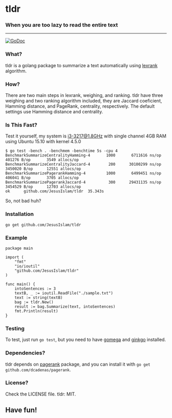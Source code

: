 # tldr
### When you are too lazy to read the entire text
------------------------------------------------------
[![GoDoc](https://godoc.org/github.com/JesusIslam/tldr?status.svg)](https://godoc.org/github.com/JesusIslam/tldr)

### What?
tldr is a golang package to summarize a text automatically using [lexrank](http://www.cs.cmu.edu/afs/cs/project/jair/pub/volume22/erkan04a-html/erkan04a.html) algorithm.

### How?
There are two main steps in lexrank, weighing, and ranking. tldr have three weighing and two ranking algorithm included, they are Jaccard coeficient, Hamming distance, and PageRank, centrality, respectively. The default settings use Hamming distance and centrality.

### Is This Fast?
Test it yourself, my system is i3-3217@1.8GHz with single channel 4GB RAM using Ubuntu 15.10 with kernel 4.5.0
```
$ go test -bench . -benchmem -benchtime 5s -cpu 4
BenchmarkSummarizeCentralityHamming-4	    1000	   6711616 ns/op	  401276 B/op	    3549 allocs/op
BenchmarkSummarizeCentralityJaccard-4	     200	  30100299 ns/op	 3450020 B/op	   12551 allocs/op
BenchmarkSummarizePagerankHamming-4  	    1000	   6499451 ns/op	  406041 B/op	    3705 allocs/op
BenchmarkSummarizePagerankJaccard-4  	     300	  29431135 ns/op	 3454529 B/op	   12703 allocs/op
ok  	github.com/JesusIslam/tldr	35.343s
```
So, not bad huh?

### Installation
`go get github.com/JesusIslam/tldr`

### Example

```
package main

import (
	"fmt"
	"io/ioutil"
	"github.com/JesusIslam/tldr"
)

func main() {
	intoSentences := 3
	textB, _ := ioutil.ReadFile("./sample.txt")
	text := string(textB)
	bag := tldr.New()
	result := bag.Summarize(text, intoSentences)
	fmt.Println(result)
}
```
### Testing
To test, just run `go test`, but you need to have [gomega](http://github.com/onsi/gomega) and [ginkgo](http://github.com/onsi/ginkgo) installed.

### Dependencies?
tldr depends on [pagerank](https://github.com/dcadenas/pagerank) package, and you can install it with `go get github.com/dcadenas/pagerank`.

### License?
Check the LICENSE file. tldr: MIT.

## Have fun!